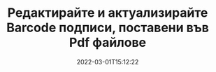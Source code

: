 ---
############################# Static ############################
layout: "auto-gen-signature"
date: 2022-03-01T15:12:22
draft: false
operation: Update
signaturetype: Barcode
fileformat: Pdf
productName: .NET
lang: bg
productCode: net
otherformats: pdf doc docx docm dot dotm dotx odt ott rtf xls xlsx xlsm xlsb csv ods ots xltx xltm ppt pptx pps ppsx odp otp potx potm pptm ppsm
breadcrumb: Put Barcode signature on Pdf for C#

############################# Head ############################
head_title: "Актуализирайте Barcode подписи, поставени във Pdf файлове с C#"
head_description: "Използвайте прост и лесен за разбиране код на .NET за актуализиране на подписи на Barcode в подписани документи Pdf."

############################# Header ############################
title: "Редактирайте и актуализирайте Barcode подписи, поставени във Pdf файлове"
description: "API за .NET предоставя функционалност за актуализиране на подписи на Barcode в документи на Pdf. Актуализирайте електронните подписи във вашите Pdf документи с няколко реда C# код бързо и лесно."
bg_image: "https://cms.admin.containerize.com/templates/aspose/App_Themes/V3/images/bg/header1.png"
bg_overlay: false
button:
    enable: true

############################# SubMenu ############################
submenu:
    enable: true

    left:
        img_alt: "GroupDocs.Signature for .NET"
        image: "https://cms.admin.containerize.com/templates/groupdocs/images/product-logos/90x90-noborder/groupdocs-signature-net.png"
        product: "GroupDocs.Signature"
        platform: ".NET"



############################# About ############################
about:
    enable: true
    title: "Научете за функциите на API на GroupDocs.Signature for .NET"
    content: |
        [GroupDocs.Signature for .NET](https://products.groupdocs.com/signature/net/) API функционалността съдържа богат избор от средства за обработка във формати на документи по заявка чрез използване на електронни подписи. Поддържат се широк спектър от електронни подписи като текстове, изображения, цифрови сертификати, баркодове, QR-кодове, печати или метаданни. Клиентите могат да добавят, премахват, редактират, валидират или търсят цифрови подписи в PDF файлове, документи на MS Word, работни книги на MS Excel, презентации на MS PowerPoint, файлове на Adobe Photoshop и различни формати на изображения. Налични са множество полезни функции и настройки.
    

############################# Steps ############################
steps:
    enable: true
    title_left: "Как да промените Barcode подписи във вашия Pdf документ"
    content_left: |
        [GroupDocs.Signature for .NET](https://products.groupdocs.com/signature/net/) включва полезни функции като актуализиране на Barcode подписи, поставени в Pdf документи. Това прави възможно промяната на функциите на подписите без допълнителен код.
        
        * Като начало създайте обект Signature, предаващ като път на параметър на конструктор към документ, който трябва да бъде актуализиран.
        * След това създайте подходящ конкретен обект на подпис и настройте неговия идентификатор и свойства, които трябва да бъдат променени.
        * И накрая, извикайте метода за актуализиране на Signature, предавайки определен обект на подпис.
        * Процес на актуализиране на резултатите до ваше известие.

    title_right: "Системни изисквания"
    content_right: |
        GroupDocs.Signature for .NET се поддържат от всички основни платформи и операционни системи. Преди да изпълните кода по-долу, моля, уверете се, че имате следните предпоставки, инсталирани на вашата система.

        * Операционни системи: Microsoft Windows, Linux, MacOS
        * Среди за разработка: Microsoft Visual Studio, Xamarin, MonoDevelop
        * Frameworks: .NET Framework, .NET Standard, .NET Core, Mono
        * Изтеглете най-новата версия на GroupDocs.Signature for .NET от [Nuget](https://www.nuget.org/packages/groupdocs.signature)
         
    code: |
        ```csharp    
                
        // Set up input Pdf file
        string filePath = "input.pdf";

        // Instantiate Signature for input file
        using (GroupDocs.Signature.Signature signature = new GroupDocs.Signature.Signature(filePath))
        {
                // Id of signature which is supposed to be updated
                // such Id might be got as a result of search operation
                string id = "07f83369-318b-41ad-a843-732417b912c2";

                // provide signature features to update
                // set up particular signature id
                BarcodeSignature signatureToUpdate = new BarcodeSignature(id)
                {
                    // specify signature width
                    Width = 300,
                    // specify signature height
                    Height = 50,
                    // set left position
                    Left = 80,
                    // set top position
                    Top = 100
                };

                // update signature
                bool updateResult = signature.Update(signatureToUpdate);

                // process updation result
                if (updateResult)
                {
                    Console.WriteLine("Signature was updated successfully!");
                }
        }
        ```

############################# Demos ############################
demos:
    enable: true
    title: "Актуализиране на подписите Barcode на страниците на документа - Демо на живо"
    content: |
       Редактирайте различни електронни подписи на документа Pdf точно сега, като посетите уебсайта [GroupDocs.Signature App](https://products.groupdocs.app/signature/family).          

############################# More Formats ############################
more_formats:
    enable: true
    title: "Актуализирайте различни Barcode подписи чрез C#"
    content: |
        "Редактиране на цифрови подписи, които се поставят в различни формати на документи. Актуализирайте данните за подписи без допълнителен код."
    format: 
       
       
back_to_top:
    enable: true
---
